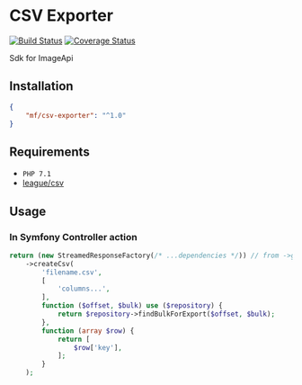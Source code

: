 CSV Exporter
============

[![Build Status](https://travis-ci.org/MortalFlesh/csv-exporter.svg?branch=master)](https://travis-ci.org/MortalFlesh/csv-exporter)
[![Coverage Status](https://coveralls.io/repos/github/MortalFlesh/csv-exporter/badge.svg?branch=master)](https://coveralls.io/github/MortalFlesh/csv-exporter?branch=master)

Sdk for ImageApi

## Installation
```json
{
    "mf/csv-exporter": "^1.0"
}
```

## Requirements
- `PHP 7.1`
- [league/csv](https://github.com/thephpleague/csv)

## Usage

### In Symfony Controller action
```php
return (new StreamedResponseFactory(/* ...dependencies */)) // from ->get('service')
    ->createCsv(
        'filename.csv',
        [
            'columns...',
        ],
        function ($offset, $bulk) use ($repository) {
            return $repository->findBulkForExport($offset, $bulk);
        },
        function (array $row) {
            return [
                $row['key'],
            ];
        }
    );
```
